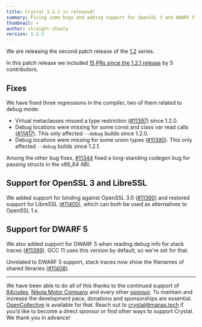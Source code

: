 ```yaml
---
title: Crystal 1.2.2 is released!
summary: Fixing some bugs and adding support for OpenSSL 3 and DWARF 5
thumbnail: +
author: straight-shoota
version: 1.2.2
---
```


We are releasing the second patch release of the [1.2](https://crystal-lang.org/2021/10/14/1.2.0-released.html) series.

In this patch release we included [15 PRs since the 1.2.1 release](https://github.com/crystal-lang/crystal/pulls?q=is%3Apr+milestone%3A1.2.2) by 5 contributors.

## Fixes

We have fixed three regressions in the compiler, two of them related to debug mode:

* Virtual metaclasses missed a type restriction ([#11397](https://github.com/crystal-lang/crystal/issues/11376)) since 1.2.0.
* Debug locations were missing for some const and class var read calls ([#11417](https://github.com/crystal-lang/crystal/pull/11417)). This only affected `--debug` builds since 1.2.0.
* Debug locations were missing for some union types ([#11390](https://github.com/crystal-lang/crystal/pull/11390)). This only affected `--debug` builds since 1.2.1.

Among the other bug fixes, [#11344](https://github.com/crystal-lang/crystal/pull/11344)
fixed a long-standing codegen bug for passing structs in the x86_64 ABI.

## Support for OpenSSL 3 and LibreSSL

We added support for binding against OpenSSL 3.0 ([#11360](https://github.com/crystal-lang/crystal/pull/11360)) and restored support for LibreSSL ([#11400](https://github.com/crystal-lang/crystal/pull/11400)), which can both be used as alternatives to OpenSSL 1.x.

## Support for DWARF 5

We also added support for DWARF 5 when reading debug info for stack traces ([#11399](https://github.com/crystal-lang/crystal/pull/11399)).
GCC 11 uses this version by default, so we're set for that.

Unrelated to DWARF 5 support, stack traces now show the filenames of shared libraries ([#11408](https://github.com/crystal-lang/crystal/pull/11408)).

---
We have been able to do all of this thanks to the continued support of [84codes](https://www.84codes.com/), [Nikola Motor Company](https://nikolamotor.com/) and every other [sponsor](/sponsors). To maintain and increase the development pace, donations and sponsorships are essential. [OpenCollective](https://opencollective.com/crystal-lang) is available for that. Reach out to [crystal@manas.tech](mailto:crystal@manas.tech) if you’d like to become a direct sponsor or find other ways to support Crystal. We thank you in advance!
